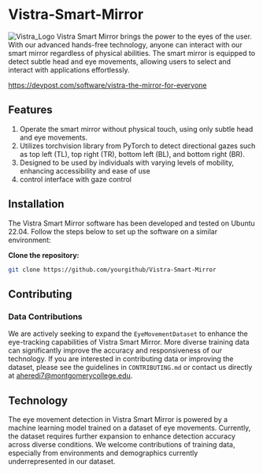 # Vistra-Smart-Mirror
![Vistra_Logo](https://github.com/ahere84/Vistra-Smart-Mirror/assets/140031110/31a4a300-89df-4497-92bd-f3d3bdd7919b)
Vistra Smart Mirror brings the power to the eyes of the user. With our advanced hands-free technology, anyone can interact with our smart mirror regardless of physical abilities. The smart mirror is equipped to detect subtle head and eye movements, allowing users to select and interact with applications effortlessly.

https://devpost.com/software/vistra-the-mirror-for-everyone

## Features ##
1. Operate the smart mirror without physical touch, using only subtle head and eye movements.
2. Utilizes torchvision library from PyTorch to detect directional gazes such as top left (TL), top right (TR), bottom left (BL), and bottom right (BR).
3. Designed to be used by individuals with varying levels of mobility, enhancing accessibility and ease of use
4. control interface with gaze control

## Installation ##
The Vistra Smart Mirror software has been developed and tested on Ubuntu 22.04. Follow the steps below to set up the software on a similar environment:

**Clone the repository:**
```bash
git clone https://github.com/yourgithub/Vistra-Smart-Mirror
```

## Contributing
### Data Contributions
We are actively seeking to expand the `EyeMovementDataset` to enhance the eye-tracking capabilities of Vistra Smart Mirror. More diverse training data can significantly improve the accuracy and responsiveness of our technology. If you are interested in contributing data or improving the dataset, please see the guidelines in `CONTRIBUTING.md` or contact us directly at aheredi7@montgomerycollege.edu.

## Technology
The eye movement detection in Vistra Smart Mirror is powered by a machine learning model trained on a dataset of eye movements. Currently, the dataset requires further expansion to enhance detection accuracy across diverse conditions. We welcome contributions of training data, especially from environments and demographics currently underrepresented in our dataset.
